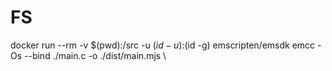 # FS

docker run --rm -v $(pwd):/src -u $(id -u):$(id -g) emscripten/emsdk emcc -Os --bind ./main.c -o ./dist/main.mjs \